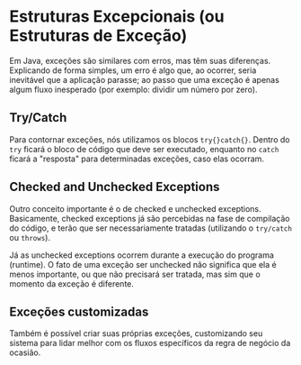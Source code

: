 # Estruturas Excepcionais (ou Estruturas de Exceção)

Em Java, exceções são similares com erros, mas têm suas diferenças. Explicando de forma simples, um erro é algo que, ao ocorrer, seria inevitável que a aplicação parasse; ao passo que uma exceção é apenas algum fluxo inesperado (por exemplo: dividir um número por zero).

## Try/Catch

Para contornar exceções, nós utilizamos os blocos `try{}catch{}`. Dentro do `try` ficará o bloco de código que deve ser executado, enquanto no `catch` ficará a "resposta" para determinadas exceções, caso elas ocorram.

## Checked and Unchecked Exceptions

Outro conceito importante é o de checked e unchecked exceptions. Basicamente, checked exceptions já são percebidas na fase de compilação do código, e terão que ser necessariamente tratadas (utilizando o `try/catch` ou `throws`).

Já as unchecked exceptions ocorrem durante a execução do programa (runtime). O fato de uma exceção ser unchecked não significa que ela é menos importante, ou que não precisará ser tratada, mas sim que o momento da exceção é diferente.

## Exceções customizadas

Também é possível criar suas próprias exceções, customizando seu sistema para lidar melhor com os fluxos específicos da regra de negócio da ocasião.